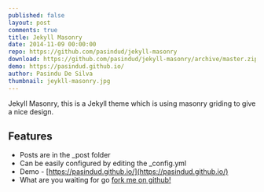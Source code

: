 ```yaml
---
published: false
layout: post
comments: true
title: Jekyll Masonry
date: 2014-11-09 00:00:00
repo: https://github.com/pasindud/jekyll-masonry
download: https://github.com/pasindud/jekyll-masonry/archive/master.zip
demo: https://pasindud.github.io/
author: Pasindu De Silva
thumbnail: jeykll-masonry.jpg
---
```


Jekyll Masonry, this is a Jekyll theme which is using masonry griding to give a nice design.

## Features

* Posts are in the _post folder
* Can be easily configured by editing the _config.yml
* Demo - [https://pasindud.github.io/](https://pasindud.github.io/)
* What are you waiting for go [fork me on github!](https://github.com/pasindud/jekyll-masonry)
